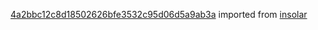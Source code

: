 [4a2bbc12c8d18502626bfe3532c95d06d5a9ab3a](https://github.com/insolar/insolar/commit/4a2bbc12c8d18502626bfe3532c95d06d5a9ab3a) imported from [insolar](https://github.com/insolar/insolar)
